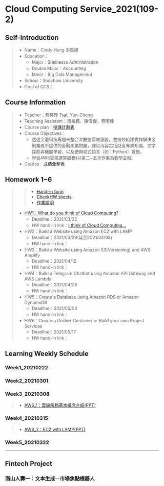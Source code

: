 # Cloud Computing Service_2021(109-2)
## Self-Introduction
> * Name：Cindy Hung 洪鈺姍
> * Education：
>    * Major：Businesss Administration 
>    * Double Major：Accounting
>    * Minor：Big Data Management
> * School：Soochow University
> * Goal of CCS：

## Course Information
> * Teacher：蔡芸琤 Tsai, Yun-Cheng
> * Teaching Assistant：司福民、陳偉傑、蔡雨臻
> * Course plan：[授課計劃表](http://doc.sys.scu.edu.tw/teachplanHtml/1092/1092BDM21301.html)
> * Course Objectives：
>    * 透過金融科技專題來整合大數據雲端服務，並跨校組隊實作解決金融業者所提供的金融產業問題，課程內容包括財金專業知識、文字探勘與機器學習，以及使用程式語言（如：Python）實做。
>    * 學習AWS雲端運算服務(以第二~五次作業為教學主軸)
> * Grades：[成績彙整表](https://docs.google.com/spreadsheets/d/19zVTnEKT4-yo4CVhMYEkP6iGacUsVwxU35vEMthmKrI/edit#gid=0)

## Homework 1~6
>> * [Hand-in form](https://bit.ly/37u30hN)
>> * [CheckHW sheets](https://bit.ly/2ZDu75H)
>> * [作業說明](https://docs.google.com/presentation/d/1RCUnZUk5qfb_ukjVjv5ievIR-3ZHs6Do/edit#slide=id.p1)
>
> * [HW1：What do you think of Cloud Computing?](https://github.com/cindy861103/FinTech/tree/main/Homework/HW1)
>    * Deadline：2021/03/22
>    * HW hand-in link：[I think of Cloud Computing...](https://github.com/cindy861103/FinTech/blob/main/Homework/HW1/I%20think%20of%20Cloud%20Computing.md)
> * HW2：Build a Website using Amazon EC2 with LAMP
>    * Deadline：2021/03/29(延至2021/04/05)
>    * HW hand-in link：
> * HW3：Build a Website using Amazon S3(Versioning)
and AWS Amplify
>    * Deadline：2021/04/12
>    * HW hand-in link：
> * HW4：Build a Telegram Chatbot using Amazon API
Gateway and AWS Lambda
>    * Deadline：2021/04/26
>    * HW hand-in link：
> * HW5：Create a Database using Amazon RDS or
Amazon DynamoDB
>    * Deadline：2021/05/03
>    * HW hand-in link：
> * HW6：Create a Docker Container or Build your own
Project Services
>    * Deadline：2021/05/17
>    * HW hand-in link：

## Learning Weekly Schedule 
### Week1_20210222

### Week2_20210301

### Week3_20210308
> * [AWS_1：雲端服務基本概念介紹(PPT)](https://docs.google.com/presentation/d/1UYbm03ehUAsKlICvyp1P4I0PZ_g8vlCv/edit#slide=id.p1)

### Week4_20210315
> * [AWS_2：EC2 with LAMP(PPT)](https://docs.google.com/presentation/d/1ysolgVFlpZTMhIPXL7sbdnSzjG5XUicN/edit#slide=id.p1)

### Week5_20210322
> 

-------------------------------------------------------
## **Fintech Project**
### 南山人壽一：文本生成--市場焦點機器人


